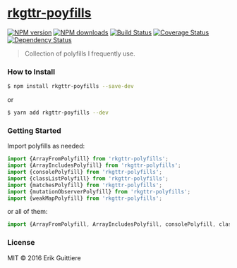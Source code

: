 # [rkgttr-poyfills](https://github.com/rkgttr/rkgttr-poyfills)

[![NPM version](http://img.shields.io/npm/v/rkgttr-poyfills.svg?style=flat-square)](https://www.npmjs.com/package/rkgttr-poyfills)
[![NPM downloads](http://img.shields.io/npm/dm/rkgttr-poyfills.svg?style=flat-square)](https://www.npmjs.com/package/rkgttr-poyfills)
[![Build Status](http://img.shields.io/travis/rkgttr/rkgttr-poyfills/master.svg?style=flat-square)](https://travis-ci.org/rkgttr/rkgttr-poyfills)
[![Coverage Status](https://img.shields.io/coveralls/rkgttr/rkgttr-poyfills.svg?style=flat-square)](https://coveralls.io/rkgttr/rkgttr-poyfills)
[![Dependency Status](http://img.shields.io/david/rkgttr/rkgttr-poyfills.svg?style=flat-square)](https://david-dm.org/rkgttr/rkgttr-poyfills)

> Collection of polyfills I frequently use.

### How to Install

```sh
$ npm install rkgttr-poyfills --save-dev
```
or

```sh
$ yarn add rkgttr-poyfills --dev
```

### Getting Started

Import polyfills as needed:

```js
import {ArrayFromPolyfill} from 'rkgttr-polyfills';
import {ArrayIncludesPolyfill} from 'rkgttr-polyfills';
import {consolePolyfill} from 'rkgttr-polyfills';
import {classListPolyfill} from 'rkgttr-polyfills';
import {matchesPolyfill} from 'rkgttr-polyfills';
import {mutationObserverPolyfill} from 'rkgttr-polyfills';
import {weakMapPolyfill} from 'rkgttr-polyfills';
```
or all of them:

```js
import {ArrayFromPolyfill, ArrayIncludesPolyfill, consolePolyfill, classListPolyfill, matchesPolyfill, mutationObserverPolyfill, weakMapPolyfill} from 'rkgttr-polyfills';
```


### License

MIT © 2016 Erik Guittiere
